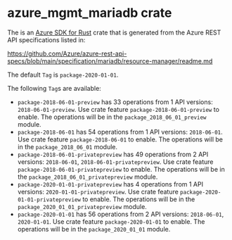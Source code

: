 # azure_mgmt_mariadb crate

The is an [Azure SDK for Rust](https://github.com/Azure/azure-sdk-for-rust) crate that is generated from the Azure REST API specifications listed in:

https://github.com/Azure/azure-rest-api-specs/blob/main/specification/mariadb/resource-manager/readme.md

The default `Tag` is `package-2020-01-01`.

The following `Tag`s are available:

- `package-2018-06-01-preview` has 33 operations from 1 API versions: `2018-06-01-preview`. Use crate feature `package-2018-06-01-preview` to enable. The operations will be in the `package_2018_06_01_preview` module.
- `package-2018-06-01` has 54 operations from 1 API versions: `2018-06-01`. Use crate feature `package-2018-06-01` to enable. The operations will be in the `package_2018_06_01` module.
- `package-2018-06-01-privatepreview` has 49 operations from 2 API versions: `2018-06-01`, `2018-06-01-privatepreview`. Use crate feature `package-2018-06-01-privatepreview` to enable. The operations will be in the `package_2018_06_01_privatepreview` module.
- `package-2020-01-01-privatepreview` has 4 operations from 1 API versions: `2020-01-01-privatepreview`. Use crate feature `package-2020-01-01-privatepreview` to enable. The operations will be in the `package_2020_01_01_privatepreview` module.
- `package-2020-01-01` has 56 operations from 2 API versions: `2018-06-01`, `2020-01-01`. Use crate feature `package-2020-01-01` to enable. The operations will be in the `package_2020_01_01` module.